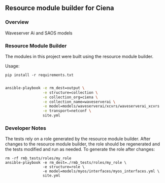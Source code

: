 ##  Resource module builder for Ciena

### Overview
Waveserver Ai and SAOS models

### Resource Module Builder

The modules in this project were built using the resource module builder.

Usage:

```
pip install -r requirements.txt
```

```bash

ansible-playbook -e rm_dest=output \
                 -e structure=collection \
                 -e collection_org=ciena \
                 -e collection_name=waveserverai \
                 -e model=models/waveserverai/xcvrs/waveserverai_xcvrs.yml \
                 -e transport=netconf \
                 site.yml
```


### Developer Notes

The tests rely on a role generated by the resource module builder. After changes to the resource module builder, the role should be regenerated and the tests modified and run as needed.  To generate the role after changes:

```
rm -rf rmb_tests/roles/my_role
ansible-playbook -e rm_dest=./rmb_tests/roles/my_role \
                 -e structure=role \
                 -e model=models/myos/interfaces/myos_interfaces.yml \
                 site.yml
```
